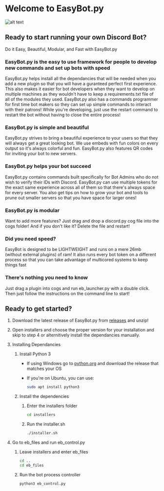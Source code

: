 # Welcome to EasyBot.py

![alt text](https://repository-images.githubusercontent.com/336690911/1d755480-dea9-11eb-99dc-e2320ce13405)

## Ready to start running your own Discord Bot?

Do it Easy, Beautiful, Modular, and Fast with EasyBot.py

### EasyBot.py is the easy to use framework for people to develop new commands and set up bots with speed

EasyBot.py helps install all the dependancies that will be needed when you add a new plugin so that you will have a guranteed perfect first experience. This also makes it easier for bot developers when they want to develop on multiple machines as they wouldn't have to keep a requirements.txt file of all of the modules they used. EasyBot.py also has a commands programmer for first time bot makers so they can set up simple commands to interact with their patrons! While you're developing, just use the restart command to restart the bot without having to close the entire process!

### EasyBot.py is simple and beautiful

EasyBot.py strives to bring a beautiful experience to your users so that they will always get a great looking bot. We use embeds with fun colors on every output so it's always colorful and fun. EasyBot.py also features QR codes for inviting your bot to new servers.

### EasyBot.py helps your bot succeed

EasyBot.py contains commands built specifically for Bot Admins who do not wish to verify their IDs with Discord. EasyBot.py can use multiple tokens for the exact same experience across all of them so that there's always space for every server. You also get tips on how to grow your bot and tools to prune out smaller servers so that you have space for larger ones!

### EasyBot.py is modular

Want to add more features? Just drag and drop a discord.py cog file into the cogs folder! And if you don't like it? Delete the file and restart!

### Did you need speed?

EasyBot is designed to be LIGHTWEIGHT and runs on a mere 26mb (without external plugins) of ram! It also runs every bot token on a different process so that you can take advantage of multicored systems to keep things fast

### There's nothing you need to know

Just drag a plugin into cogs and run eb_launcher.py with a double click. Then just follow the instructions on the command line to start!

## Ready to get started?

1. Download the latest release of EasyBot.py from [releases](https://github.com/chisaku-dev/EasyBot.py/releases/) and unzip!
2. Open installers and choose the proper version for your installation and skip to step 4 or alternitively install the dependancies manually.
3. Installing Dependancies
   1. Install Python 3

      - If using Windows go to [python.org](https://www.python.org/) and download the release that matches your OS

      - If you're on Ubuntu, you can use:

           ```sh
           sudo apt install python3
           ```

   2. Install the dependencies

        1. Enter the installers folder

            ```sh
            cd installers
            ```

        2. Run the installer.sh

            ```sh
            ./installer.sh
            ```

4. Go to eb_files and run eb_control.py
    1. Leave installers and enter eb_files

        ```sh
        cd ..
        cd eb_files
        ```

    2. Run the bot process controller

        ```sh
        python3 eb_control.py
        ```
